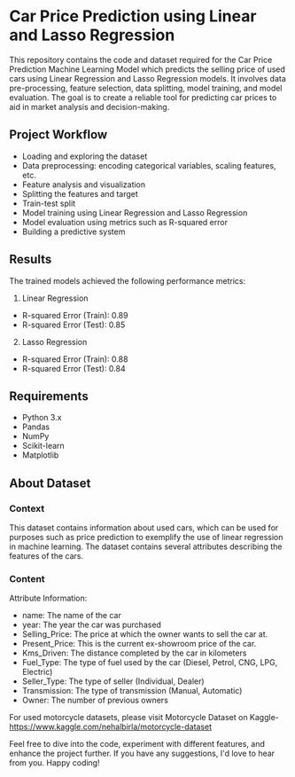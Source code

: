# Car Price Prediction using Linear and Lasso Regression
This repository contains the code and dataset required for the Car Price Prediction Machine Learning Model which predicts the selling price of used cars using Linear Regression and Lasso Regression models. It involves data pre-processing, feature selection, data splitting, model training, and model evaluation. The goal is to create a reliable tool for predicting car prices to aid in market analysis and decision-making.

## Project Workflow
- Loading and exploring the dataset
- Data preprocessing: encoding categorical variables, scaling features, etc.
- Feature analysis and visualization
- Splitting the features and target
- Train-test split
- Model training using Linear Regression and Lasso Regression
- Model evaluation using metrics such as R-squared error
- Building a predictive system

## Results
The trained models achieved the following performance metrics:

1. Linear Regression
- R-squared Error (Train): 0.89
- R-squared Error (Test): 0.85

2. Lasso Regression
- R-squared Error (Train): 0.88
- R-squared Error (Test): 0.84

## Requirements
- Python 3.x
- Pandas
- NumPy
- Scikit-learn
- Matplotlib

## About Dataset
### Context
This dataset contains information about used cars, which can be used for purposes such as price prediction to exemplify the use of linear regression in machine learning. The dataset contains several attributes describing the features of the cars.

### Content
Attribute Information:

- name: The name of the car
- year: The year the car was purchased
- Selling_Price: The price at which the owner wants to sell the car at.
- Present_Price: This is the current ex-showroom price of the car.
- Kms_Driven: The distance completed by the car in kilometers
- Fuel_Type: The type of fuel used by the car (Diesel, Petrol, CNG, LPG, Electric)
- Seller_Type: The type of seller (Individual, Dealer)
- Transmission: The type of transmission (Manual, Automatic)
- Owner: The number of previous owners

For used motorcycle datasets, please visit Motorcycle Dataset on Kaggle- https://www.kaggle.com/nehalbirla/motorcycle-dataset

Feel free to dive into the code, experiment with different features, and enhance the project further. If you have any suggestions, I'd love to hear from you. Happy coding!